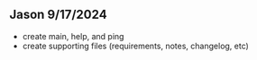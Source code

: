## Jason 9/17/2024

-   create main, help, and ping
-   create supporting files (requirements, notes, changelog, etc)
